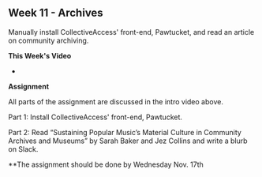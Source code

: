 ## Week 11 - Archives

Manually install CollectiveAccess' front-end, Pawtucket, and read an article on community archiving.

**This Week's Video**

- 

**Assignment**

All parts of the assignment are discussed in the intro video above.

Part 1: Install CollectiveAccess' front-end, Pawtucket.  

Part 2: Read “Sustaining Popular Music’s Material Culture in Community Archives and Museums” by Sarah Baker and Jez Collins and write a blurb on Slack.

**The assignment should be done by Wednesday Nov. 17th
